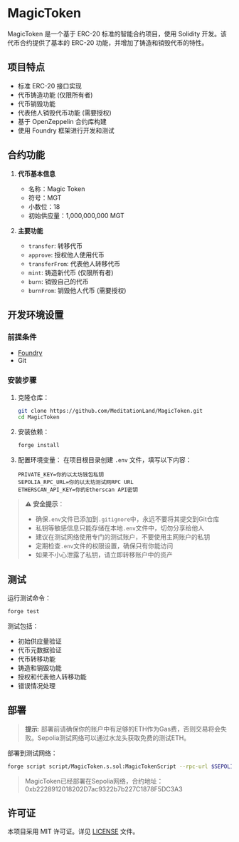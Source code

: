 # MagicToken

MagicToken 是一个基于 ERC-20 标准的智能合约项目，使用 Solidity 开发。该代币合约提供了基本的 ERC-20 功能，并增加了铸造和销毁代币的特性。

## 项目特点

- 标准 ERC-20 接口实现
- 代币铸造功能 (仅限所有者)
- 代币销毁功能
- 代表他人销毁代币功能 (需要授权)
- 基于 OpenZeppelin 合约库构建
- 使用 Foundry 框架进行开发和测试

## 合约功能

1. **代币基本信息**
   - 名称：Magic Token
   - 符号：MGT
   - 小数位：18
   - 初始供应量：1,000,000,000 MGT

2. **主要功能**
   - `transfer`: 转移代币
   - `approve`: 授权他人使用代币
   - `transferFrom`: 代表他人转移代币
   - `mint`: 铸造新代币 (仅限所有者)
   - `burn`: 销毁自己的代币
   - `burnFrom`: 销毁他人代币 (需要授权)

## 开发环境设置

### 前提条件

- [Foundry](https://getfoundry.sh/)
- Git

### 安装步骤

1. 克隆仓库：
   ```bash
   git clone https://github.com/MeditationLand/MagicToken.git
   cd MagicToken
   ```

2. 安装依赖：
   ```bash
   forge install
   ```

3. 配置环境变量：
   在项目根目录创建 `.env` 文件，填写以下内容：
   ```
   PRIVATE_KEY=你的以太坊钱包私钥
   SEPOLIA_RPC_URL=你的以太坊测试网RPC URL
   ETHERSCAN_API_KEY=你的Etherscan API密钥
   ```

> **⚠️ 安全提示**：
> - 确保`.env`文件已添加到`.gitignore`中，永远不要将其提交到Git仓库
> - 私钥等敏感信息只能存储在本地`.env`文件中，切勿分享给他人
> - 建议在测试网络使用专门的测试账户，不要使用主网账户的私钥
> - 定期检查`.env`文件的权限设置，确保只有你能访问
> - 如果不小心泄露了私钥，请立即转移账户中的资产

## 测试

运行测试命令：

```bash
forge test
```

测试包括：
- 初始供应量验证
- 代币元数据验证
- 代币转移功能
- 铸造和销毁功能
- 授权和代表他人转移功能
- 错误情况处理

## 部署

> **提示**: 部署前请确保你的账户中有足够的ETH作为Gas费，否则交易将会失败。Sepolia测试网络可以通过水龙头获取免费的测试ETH。

部署到测试网络：

```bash
forge script script/MagicToken.s.sol:MagicTokenScript --rpc-url $SEPOLIA_RPC_URL --broadcast --verify -vvvv
```

> MagicToken已经部署在Sepolia网络，合约地址：0xb2228912018202D7ac9322b7b227C1878F5DC3A3

## 许可证

本项目采用 MIT 许可证。详见 [LICENSE](./LICENSE) 文件。
